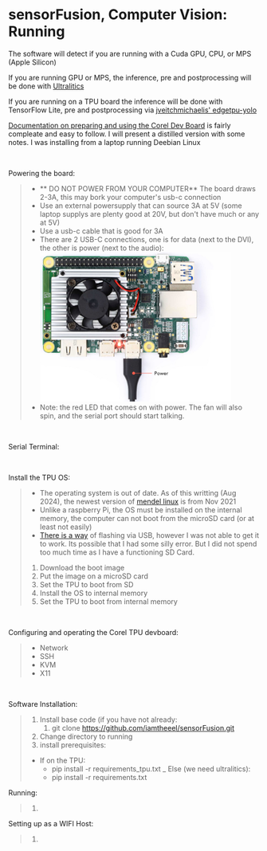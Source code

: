 # sensorFusion, Computer Vision: Running

The software will detect if you are running with a Cuda GPU, CPU, or MPS (Apple Silicon)

If you are running GPU or MPS, the inference, pre and postprocessing will be done with [Ultralitics](https://docs.ultralytics.com/modes/train/)

If you are running on a TPU board the inference will be done with TensorFlow Lite, pre and postprocessing via [jveitchmichaelis' edgetpu-yolo](https://github.com/jveitchmichaelis/edgetpu-yolo)
 
[Documentation on preparing and using the Corel Dev Board](https://coral.ai/docs/dev-board/get-started) is fairly compleate and easy to follow.
I will present a distilled version with some notes.
I was installing from a laptop running Deebian Linux

<br>

Powering the board:
>- ** DO NOT POWER FROM YOUR COMPUTER** The board draws 2-3A, this may bork your computer's usb-c connection
>- Use an external powersupply that can source 3A at 5V (some laptop supplys are plenty good at 20V, but don't have much or any at 5V)
>- Use a usb-c cable that is good for 3A
>- There are 2 USB-C connections, one is for data (next to the DVI), the other is power (next to the audio):<br> <img src="readmeFiles/devboard-power-co.jpg" height=300 alt="Power via usbc">
>- Note: the red LED that comes on with power. The fan will also spin, and the serial port should start talking.

<br>

Serial Terminal:

<br>

Install the TPU OS:
> - The operating system is out of date. As of this writting (Aug 2024), the newest version of [mendel linux](https://coral.ai/software/#mendel-linux) is from Nov 2021
> - Unlike a raspberry Pi, the OS must be installed on the internal memory, the computer can not boot from the microSD card (or at least not easily)
> - [There is a way](https://coral.ai/docs/dev-board/reflash/#flash-a-new-board) of flashing via USB, however I was not able to get it to work. Its possible that I had some silly error. But I did not spend too much time as I have a functioning SD Card.
>1. Download the boot image
>2. Put the image on a microSD card
>3. Set the TPU to boot from SD
>4. Install the OS to internal memory
>5. Set the TPU to boot from internal memory

<br>

Configuring and operating the Corel TPU devboard:
> - Network
> - SSH
> - KVM
> - X11

<br>

Software Installation:
>1. Install base code (if you have not already:
>    1. git clone https://github.com/iamtheeel/sensorFusion.git
>1. Change directory to running
>1. install prerequisites:
>   - If on the TPU:
>       - pip install -r requirements_tpu.txt
>   _ Else (we need ultralitics):
>       - pip install -r requirements.txt


Running:
>1.



Setting up as a WIFI Host:
>1.

